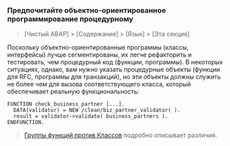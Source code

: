 ### Предпочитайте объектно-ориентированное программирование процедурному

> [Чистый ABAP] > [Содержание] > [Язык] > [Эта секция]

Поскольку объектно-ориентированные программы \(классы, интерфейсы\) лучше сегментированы, 
их легче рефакторить и тестировать, чем процедурный код \(функции, программы\). 
В некоторых ситуациях, однако, вам нужно указать процедурные объекты \(функции для RFC, программы для транзакций\), 
но эти объекты должны служить не более чем для вызова соответствующего класса, который обеспечивает реальную функциональность:

```ABAP
FUNCTION check_business_partner [...].
  DATA(validator) = NEW /clean/biz_partner_validator( ).
  result = validator->validate( business_partners ).
ENDFUNCTION.
```

> [Группы функций против Классов](sub-sections/FunctionGroupsVsClasses.md)
> подробно описывает различия.
